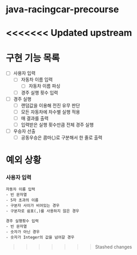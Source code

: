 # java-racingcar-precourse
<<<<<<< Updated upstream
=======

# 구현 기능 목록

- [ ] 사용자 입력
    - [ ] 자동차 이름 입력
      - [ ] 자동차 이름 파싱
    - [ ] 경주 실행 횟수 입력
- [ ] 경주 실행
  - [ ] 랜덤값을 이용해 전진 유무 판단
  - [ ] 모든 자동차에 차수별 실행 적용
  - [ ] 매 결과를 출력
  - [ ] 입력받은 실행 횟수만큼 전체 경주 실행
- [ ] 우승자 선출
  - [ ] 공동우승은 콤마(,)로 구분해서 한 줄로 출력

# 예외 상황
### 사용자 입력
    자동차 이름 입력
    - 빈 문자열
    - 5자 초과의 이름
    - 구분자 사이가 비어있는 경우
    - 구분자로 쉼표(,)를 사용하지 않은 경우

    경주 실행횟수 입력
    - 빈 문자열
    - 숫자가 아닌 경우
    - 숫자가 Integer의 값을 넘어갈 경우
>>>>>>> Stashed changes
